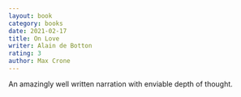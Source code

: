```yaml
---
layout: book
category: books
date: 2021-02-17
title: On Love
writer: Alain de Botton
rating: 3
author: Max Crone
---
```

An amazingly well written narration with enviable depth of thought.
